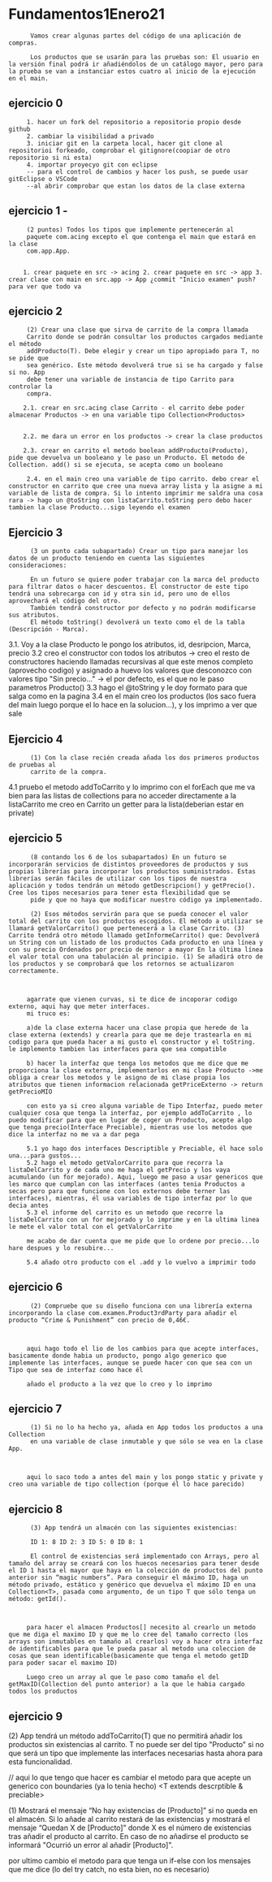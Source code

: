 # Fundamentos1Enero21



		  Vamos crear algunas partes del código de una aplicación de compras.
		  
		  Los productos que se usarán para las pruebas son: El usuario en la versión final podrá ir añadiéndolos de un catálogo mayor, pero para la prueba se van a instanciar estos cuatro al inicio de la ejecución en el main.
		 


## ejercicio 0

		 1. hacer un fork del repositorio a repositorio propio desde github
		 2. cambiar la visibilidad a privado
		 3. iniciar git en la carpeta local, hacer git clone al repositorioi forkeado, comprobar el gitignore(coopiar de otro repositorio si ni esta)
		 4. importar proyecyo git con eclipse
		 -- para el control de cambios y hacer los push, se puede usar gitEclipse o VSCode
		 --al abrir comprobar que estan los datos de la clase externa

## ejercicio 1 -
		 (2 puntos) Todos los tipos que implemente pertenecerán al
		 paquete com.acing excepto el que contenga el main que estará en la clase
		 com.app.App.

		
		1. crear paquete en src -> acing 2. crear paquete en src -> app 3. crear clase con main en src.app -> App ¿commit "Inicio examen" push? para ver que todo va
		 

## ejercicio 2

		 (2) Crear una clase que sirva de carrito de la compra llamada
		 Carrito donde se podrán consultar los productos cargados mediante el método
		 addProducto(T). Debe elegir y crear un tipo apropiado para T, no se pide que
		 sea genérico. Este método devolverá true si se ha cargado y false si no. App
		 debe tener una variable de instancia de tipo Carrito para controlar la
		 compra.

        2.1. crear en src.acing clase Carrito - el carrito debe poder almacenar Productos -> en una variable tipo Collection<Productos>
		 

        2.2. me dara un error en los productos -> crear la clase productos
		 
        2.3. crear en carrito el metodo boolean addProducto(Producto), pide que devuelva un booleano y le paso un Producto. El metodo de Collection. add() si se ejecuta, se acepta como un booleano
		 
         2.4. en el main creo una variable de tipo carrito. debo crear el constructor en carrito que cree una nueva array lista y la asigne a mi variable de lista de compra. Si lo intento imprimir me saldra una cosa rara -> hago un @toString con listaCarrito.toString pero debo hacer tambien la clase Producto...sigo leyendo el examen
		 

## Ejercicio 3
		
		  (3 un punto cada subapartado) Crear un tipo para manejar los datos de un producto teniendo en cuenta las siguientes consideraciones:
		  
		  En un futuro se quiere poder trabajar con la marca del producto para filtrar datos o hacer descuentos. El constructor de este tipo tendrá una sobrecarga con id y otra sin id, pero uno de ellos aprovechará el código del otro.
		  También tendrá constructor por defecto y no podrán modificarse sus atributos.
		  El método toString() devolverá un texto como el de la tabla (Descripción - Marca).
		  
		 

3.1. Voy a la clase Producto le pongo los atributos, id, desripcion, Marca, precio
3.2 creo el constructor con todos los atributos -> creo el resto de constructores haciendo llamadas recursivas al que este  menos completo (aprovecho codigo) y asignado a huevo los valores que desconozco con valores tipo "Sin precio..." -> el por defecto, es el que no le paso parametros Producto()
3.3 hago el @toString y le doy formato para que salga como en la pagina
3.4 en el main creo los productos (los saco fuera del main luego porque el lo hace en la solucion...), y los imprimo a ver que sale

		
## Ejercicio 4

		
		  (1) Con la clase recién creada añada los dos primeros productos de pruebas al
		  carrito de la compra.
		  
		 

4.1 pruebo el metodo addToCarrito y lo imprimo con el forEach que me va bien para las listas de collections para no acceder directamente a la listaCarrito me creo en Carrito un getter para la lista(deberian estar en private)

## ejercicio 5

		
		  (8 contando los 6 de los subapartados) En un futuro se incorporarán servicios de distintos proveedores de productos y sus propias librerías para incorporar los productos suministrados. Estas librerías serán fáciles de utilizar con los tipos de nuestra aplicación y todos tendrán un método getDescripcion() y getPrecio(). Cree los tipos necesarios para tener esta flexibilidad que se
		  pide y que no haya que modificar nuestro código ya implementado.
		  
		  (2) Esos métodos servirán para que se pueda conocer el valor total del carrito con los productos escogidos. El método a utilizar se llamará getValorCarrito() que pertenecerá a la clase Carrito. (3) Carrito tendrá otro método llamado getInformeCarrito() que: Devolverá un String con un listado de los productos Cada producto en una línea y con su precio Ordenados por precio de menor a mayor En la última línea el valor total con una tabulación al principio. (1) Se añadirá otro de los productos y se comprobará que los retornos se actualizaron correctamente.
		 


		 agarrate que vienen curvas, si te dice de incoporar codigo externo, aqui hay que meter interfaces.
		 mi truco es:

		 a)de la clase externa hacer una clase propia que herede de la clase externa (extends) y crearla para que me deje trastearla en mi codigo para que pueda hacer a mi gusto el constructor y el toString. le implemento tambien las interfaces para que sea compatible

		 b) hacer la interfaz que tenga los metodos que me dice que me proporciona la clase externa, implementarlos en mi clase Producto ->me obliga a crear los metodos y le asigno de mi clase propia los atributos que tienen informacion relacionada getPriceExterno -> return getPrecioMIO 

		 con esto ya si creo alguna variable de Tipo Interfaz, puedo meter cualquier cosa que tenga la interfaz, por ejemplo addToCarrito , lo puedo modificar para que en lugar de coger un Producto, acepte algo que tenga precio(Interface Preciable), mientras use los metodos que dice la interfaz no me va a dar pega

		 5.1 yo hago dos interfaces Descriptible y Preciable, él hace solo una...para gustos...
		 5.2 hago el metodo getValorCarrito para que recorra la listaDelCarrito y de cada uno me haga el getPrecio y los vaya acumulando (un for mejorado). Aqui, luego me paso a usar genericos que les marco que cumplan con las interfaces (antes tenia Productos a secas pero para que funcione con los externos debe terner las interfaces), mientras, él usa variables de tipo interfaz por lo que decia antes
		 5.3 el informe del carrito es un metodo que recorre la listaDelCarrito con un for mejorado y lo imprime y en la ultima linea le mete el valor total con el getValorCarrito

		 me acabo de dar cuenta que me pide que lo ordene por precio...lo hare despues y lo resubire...

		 5.4 añado otro producto con el .add y lo vuelvo a imprimir todo

		
## ejercicio 6

		
		  (2) Compruebe que su diseño funciona con una librería externa incorporando la clase com.examen.Product3rdParty para añadir el producto “Crime & Punishment” con precio de 0,46€.
		 


		 aqui hago todo el lio de los cambios para que acepte interfaces, basicamente donde habia un producto, pongo algo generico que implemente las interfaces, aunque se puede hacer con que sea con un Tipo que sea de interfaz como hace él

		 añado el producto a la vez que lo creo y lo imprimo

		 
## ejercicio 7

		
		  (1) Si no lo ha hecho ya, añada en App todos los productos a una Collection
		  en una variable de clase inmutable y que sólo se vea en la clase App.
		 


		 aqui lo saco todo a antes del main y los pongo static y private y creo una variable de tipo collection (porque él lo hace parecido)

		

## ejercicio 8

		
		  (3) App tendrá un almacén con las siguientes existencias:
		  
		  ID 1: 8 ID 2: 3 ID 5: 0 ID 8: 1
		  
		  El control de existencias será implementado con Arrays, pero al tamaño del array se creará con los huecos necesarios para tener desde el ID 1 hasta el mayor que haya en la colección de productos del punto anterior sin “magic numbers”. Para conseguir el máximo ID, haga un método privado, estático y genérico que devuelva el máximo ID en una Collection<T>, pasada como argumento, de un tipo T que sólo tenga un método: getId().
		 


		 para hacer el almacen Productos[] necesito al crearlo un metodo que me diga el maximo ID y que me lo cree del tamaño correcto (los arrays son inmutables en tamaño al crearlos) voy a hacer otra interfaz de identificables para que le pueda pasar al metodo una coleccion de cosas que sean identificable(basicamente que tenga el metodo getID para poder sacar el maximo ID)

		 Luego creo un array al que le paso como tamaño el del getMaxID(Collection del punto anterior) a la que le habia cargado todos los productos

## ejercicio 9

(2) App tendrá un método addToCarrito(T) que no permitirá añadir los productos sin existencias al carrito. T no puede ser del tipo "Producto" si no que será un tipo que implemente las interfaces necesarias hasta ahora para esta funcionalidad.

// aqui lo que tengo que hacer es cambiar el metodo para que acepte un generico con boundaries (ya lo tenia hecho) <T extends descrptible & preciable>


(1) Mostrará el mensaje “No hay existencias de [Producto]” si no queda en el almacén. Si lo añade al carrito restará de las existencias y mostrará el mensaje “Quedan X de [Producto]” donde X es el número de existencias tras añadir el producto al carrito. En caso de no añadirse el producto se informará "Ocurrió un error al añadir [Producto]".

por ultimo cambio el metodo para que tenga un if-else con los mensajes que me dice (lo del try catch, no esta bien, no es necesario)